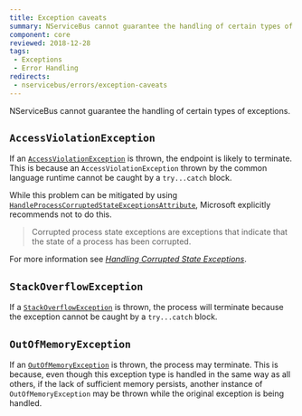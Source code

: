 ```yaml
---
title: Exception caveats
summary: NServiceBus cannot guarantee the handling of certain types of exceptions.
component: core
reviewed: 2018-12-28
tags:
 - Exceptions
 - Error Handling
redirects:
 - nservicebus/errors/exception-caveats
---
```


NServiceBus cannot guarantee the handling of certain types of exceptions.


## `AccessViolationException`

If an [`AccessViolationException`](https://docs.microsoft.com/en-us/dotnet/api/system.accessviolationexception) is thrown, the endpoint is likely to terminate. This is because an `AccessViolationException` thrown by the common language runtime cannot be caught by a `try...catch` block.

While this problem can be mitigated by using [`HandleProcessCorruptedStateExceptionsAttribute`](https://docs.microsoft.com/en-us/dotnet/api/system.runtime.exceptionservices.handleprocesscorruptedstateexceptionsattribute), Microsoft explicitly recommends not to do this.

> Corrupted process state exceptions are exceptions that indicate that the state of a process has been corrupted.

For more information see [_Handling Corrupted State Exceptions_](https://msdn.microsoft.com/en-us/magazine/dd419661.aspx#id0070035).


## `StackOverflowException`

If a [`StackOverflowException`](https://msdn.microsoft.com/en-us/library/system.stackoverflowexception.aspx) is thrown, the process will terminate because the exception cannot be caught by a `try...catch` block.


## `OutOfMemoryException`

If an [`OutOfMemoryException`](https://msdn.microsoft.com/en-us/library/system.outofmemoryexception.aspx) is thrown, the process may terminate. This is because, even though this exception type is handled in the same way as all others, if the lack of sufficient memory persists, another instance of `OutOfMemoryException` may be thrown while the original exception is being handled.

